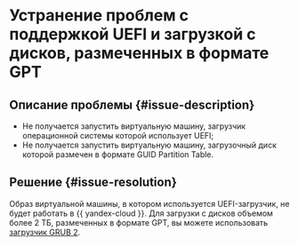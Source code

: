 # Устранение проблем с поддержкой UEFI и загрузкой с дисков, размеченных в формате GPT


## Описание проблемы {#issue-description}

* Не получается запустить виртуальную машину, загрузчик операционной системы которой использует UEFI;
* Не получается запустить виртуальную машину, загрузочный диск которой размечен в формате GUID Partition Table.

## Решение {#issue-resolution}

Образ виртуальной машины, в котором используется UEFI-загрузчик, не будет работать в {{ yandex-cloud }}. Для загрузки с дисков объемом более 2 ТБ, размеченных в формате GPT, вы можете использовать [загрузчик GRUB 2](https://www.gnu.org/software/grub/manual/grub/html_node/BIOS-installation.html).

